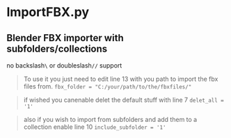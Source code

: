 # ImportFBX.py

## Blender FBX importer with subfolders/collections

no backslash`\` or doubleslash`//` support 

> To use it you just need to edit line 13 with you path to import the fbx files from.
> `fbx_folder = "C:/your/path/to/the/fbxfiles/"`

> if wished you canenable delet the default stuff with line 7
> `delet_all = '1'`

> also if you wish to import from subfolders and add them to a collection enable line 10
> `include_subfolder = '1'`

